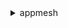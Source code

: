 <details>

<summary>
appmesh
</summary>

- <details><summary>create-gateway-route</summary>

  * --client-token
  * --gateway-route-name
  * --mesh-name
  * --mesh-owner
  * --spec
  * --tags
  * --virtual-gateway-name
  * --cli-input-json
  * --cli-input-yaml
  * --generate-cli-skeleton


- <details><summary>create-mesh</summary>

  * --client-token
  * --mesh-name
  * --spec
  * --tags
  * --cli-input-json
  * --cli-input-yaml
  * --generate-cli-skeleton


- <details><summary>create-route</summary>

  * --client-token
  * --mesh-name
  * --mesh-owner
  * --route-name
  * --spec
  * --tags
  * --virtual-router-name
  * --cli-input-json
  * --cli-input-yaml
  * --generate-cli-skeleton


- <details><summary>create-virtual-gateway</summary>

  * --client-token
  * --mesh-name
  * --mesh-owner
  * --spec
  * --tags
  * --virtual-gateway-name
  * --cli-input-json
  * --cli-input-yaml
  * --generate-cli-skeleton


- <details><summary>create-virtual-node</summary>

  * --client-token
  * --mesh-name
  * --mesh-owner
  * --spec
  * --tags
  * --virtual-node-name
  * --cli-input-json
  * --cli-input-yaml
  * --generate-cli-skeleton


- <details><summary>create-virtual-router</summary>

  * --client-token
  * --mesh-name
  * --mesh-owner
  * --spec
  * --tags
  * --virtual-router-name
  * --cli-input-json
  * --cli-input-yaml
  * --generate-cli-skeleton


- <details><summary>create-virtual-service</summary>

  * --client-token
  * --mesh-name
  * --mesh-owner
  * --spec
  * --tags
  * --virtual-service-name
  * --cli-input-json
  * --cli-input-yaml
  * --generate-cli-skeleton


- <details><summary>delete-gateway-route</summary>

  * --gateway-route-name
  * --mesh-name
  * --mesh-owner
  * --virtual-gateway-name
  * --cli-input-json
  * --cli-input-yaml
  * --generate-cli-skeleton


- <details><summary>delete-mesh</summary>

  * --mesh-name
  * --cli-input-json
  * --cli-input-yaml
  * --generate-cli-skeleton


- <details><summary>delete-route</summary>

  * --mesh-name
  * --mesh-owner
  * --route-name
  * --virtual-router-name
  * --cli-input-json
  * --cli-input-yaml
  * --generate-cli-skeleton


- <details><summary>delete-virtual-gateway</summary>

  * --mesh-name
  * --mesh-owner
  * --virtual-gateway-name
  * --cli-input-json
  * --cli-input-yaml
  * --generate-cli-skeleton


- <details><summary>delete-virtual-node</summary>

  * --mesh-name
  * --mesh-owner
  * --virtual-node-name
  * --cli-input-json
  * --cli-input-yaml
  * --generate-cli-skeleton


- <details><summary>delete-virtual-router</summary>

  * --mesh-name
  * --mesh-owner
  * --virtual-router-name
  * --cli-input-json
  * --cli-input-yaml
  * --generate-cli-skeleton


- <details><summary>delete-virtual-service</summary>

  * --mesh-name
  * --mesh-owner
  * --virtual-service-name
  * --cli-input-json
  * --cli-input-yaml
  * --generate-cli-skeleton


- <details><summary>describe-gateway-route</summary>

  * --gateway-route-name
  * --mesh-name
  * --mesh-owner
  * --virtual-gateway-name
  * --cli-input-json
  * --cli-input-yaml
  * --generate-cli-skeleton


- <details><summary>describe-mesh</summary>

  * --mesh-name
  * --mesh-owner
  * --cli-input-json
  * --cli-input-yaml
  * --generate-cli-skeleton


- <details><summary>describe-route</summary>

  * --mesh-name
  * --mesh-owner
  * --route-name
  * --virtual-router-name
  * --cli-input-json
  * --cli-input-yaml
  * --generate-cli-skeleton


- <details><summary>describe-virtual-gateway</summary>

  * --mesh-name
  * --mesh-owner
  * --virtual-gateway-name
  * --cli-input-json
  * --cli-input-yaml
  * --generate-cli-skeleton


- <details><summary>describe-virtual-node</summary>

  * --mesh-name
  * --mesh-owner
  * --virtual-node-name
  * --cli-input-json
  * --cli-input-yaml
  * --generate-cli-skeleton


- <details><summary>describe-virtual-router</summary>

  * --mesh-name
  * --mesh-owner
  * --virtual-router-name
  * --cli-input-json
  * --cli-input-yaml
  * --generate-cli-skeleton


- <details><summary>describe-virtual-service</summary>

  * --mesh-name
  * --mesh-owner
  * --virtual-service-name
  * --cli-input-json
  * --cli-input-yaml
  * --generate-cli-skeleton


- <details><summary>help</summary>

  * 


- <details><summary>list-gateway-routes</summary>

  * --mesh-name
  * --mesh-owner
  * --virtual-gateway-name
  * --cli-input-json
  * --cli-input-yaml
  * --starting-token
  * --page-size
  * --max-items
  * --generate-cli-skeleton


- <details><summary>list-meshes</summary>

  * --cli-input-json
  * --cli-input-yaml
  * --starting-token
  * --page-size
  * --max-items
  * --generate-cli-skeleton


- <details><summary>list-routes</summary>

  * --mesh-name
  * --mesh-owner
  * --virtual-router-name
  * --cli-input-json
  * --cli-input-yaml
  * --starting-token
  * --page-size
  * --max-items
  * --generate-cli-skeleton


- <details><summary>list-tags-for-resource</summary>

  * --resource-arn
  * --cli-input-json
  * --cli-input-yaml
  * --starting-token
  * --page-size
  * --max-items
  * --generate-cli-skeleton


- <details><summary>list-virtual-gateways</summary>

  * --mesh-name
  * --mesh-owner
  * --cli-input-json
  * --cli-input-yaml
  * --starting-token
  * --page-size
  * --max-items
  * --generate-cli-skeleton


- <details><summary>list-virtual-nodes</summary>

  * --mesh-name
  * --mesh-owner
  * --cli-input-json
  * --cli-input-yaml
  * --starting-token
  * --page-size
  * --max-items
  * --generate-cli-skeleton


- <details><summary>list-virtual-routers</summary>

  * --mesh-name
  * --mesh-owner
  * --cli-input-json
  * --cli-input-yaml
  * --starting-token
  * --page-size
  * --max-items
  * --generate-cli-skeleton


- <details><summary>list-virtual-services</summary>

  * --mesh-name
  * --mesh-owner
  * --cli-input-json
  * --cli-input-yaml
  * --starting-token
  * --page-size
  * --max-items
  * --generate-cli-skeleton


- <details><summary>tag-resource</summary>

  * --resource-arn
  * --tags
  * --cli-input-json
  * --cli-input-yaml
  * --generate-cli-skeleton


- <details><summary>untag-resource</summary>

  * --resource-arn
  * --tag-keys
  * --cli-input-json
  * --cli-input-yaml
  * --generate-cli-skeleton


- <details><summary>update-gateway-route</summary>

  * --client-token
  * --gateway-route-name
  * --mesh-name
  * --mesh-owner
  * --spec
  * --virtual-gateway-name
  * --cli-input-json
  * --cli-input-yaml
  * --generate-cli-skeleton


- <details><summary>update-mesh</summary>

  * --client-token
  * --mesh-name
  * --spec
  * --cli-input-json
  * --cli-input-yaml
  * --generate-cli-skeleton


- <details><summary>update-route</summary>

  * --client-token
  * --mesh-name
  * --mesh-owner
  * --route-name
  * --spec
  * --virtual-router-name
  * --cli-input-json
  * --cli-input-yaml
  * --generate-cli-skeleton


- <details><summary>update-virtual-gateway</summary>

  * --client-token
  * --mesh-name
  * --mesh-owner
  * --spec
  * --virtual-gateway-name
  * --cli-input-json
  * --cli-input-yaml
  * --generate-cli-skeleton


- <details><summary>update-virtual-node</summary>

  * --client-token
  * --mesh-name
  * --mesh-owner
  * --spec
  * --virtual-node-name
  * --cli-input-json
  * --cli-input-yaml
  * --generate-cli-skeleton


- <details><summary>update-virtual-router</summary>

  * --client-token
  * --mesh-name
  * --mesh-owner
  * --spec
  * --virtual-router-name
  * --cli-input-json
  * --cli-input-yaml
  * --generate-cli-skeleton


- <details><summary>update-virtual-service</summary>

  * --client-token
  * --mesh-name
  * --mesh-owner
  * --spec
  * --virtual-service-name
  * --cli-input-json
  * --cli-input-yaml
  * --generate-cli-skeleton


</details>


